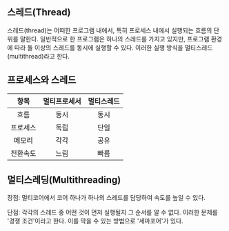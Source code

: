 ## 스레드(Thread)
스레드(thread)는 어떠한 프로그램 내에서, 특히 프로세스 내에서 실행되는 흐름의 단위를 말한다. 일반적으로 한 프로그램은 하나의 스레드를 가지고 있지만, 프로그램 환경에 따라 둘 이상의 스레드를 동시에 실행할 수 있다. 이러한 실행 방식을 멀티스레드(multithread)라고 한다.

## 프로세스와 스레드
| 항목 | 멀티프로세서 | 멀티스레드 |
| :--: | :------: | :----: |
| 흐름 | 동시 | 동시 |
| 프로세스 | 독립 | 단일 |
| 메모리 | 각각 | 공유 |
| 전환속도 | 느림 | 빠름 |

## 멀티스레딩(Multithreading)
장점: 멀티코어에서 코어 하나가 하나의 스레드를 담당하여 속도를 높일 수 있다.

단점: 각각의 스레드 중 어떤 것이 먼저 실행될지 그 순서를 알 수 없다. 이러한 문제를 '경쟁 조건'이라고 한다. 이를 막을 수 있는 방법으로 '세마포어'가 있다.
